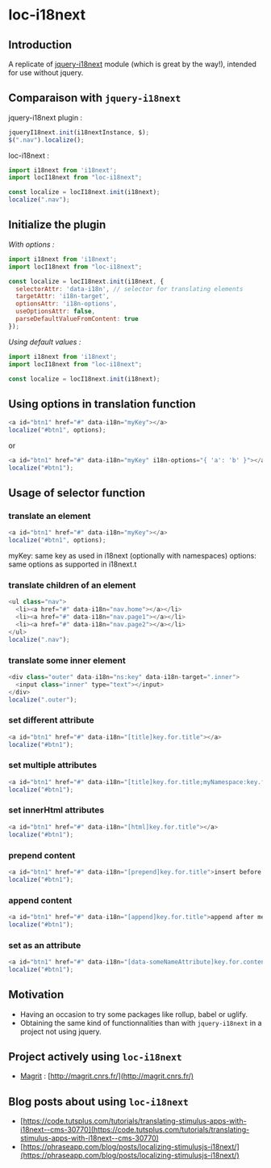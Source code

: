 # loc-i18next
## Introduction

A replicate of [jquery-i18next](https://github.com/i18next/jquery-i18next) module (which is great by the way!), intended for use without jquery.

## Comparaison with `jquery-i18next`
jquery-i18next plugin :

```js
jqueryI18next.init(i18nextInstance, $);
$(".nav").localize();
```

loc-i18next :

```js
import i18next from 'i18next';
import locI18next from "loc-i18next";

const localize = locI18next.init(i18next);
localize(".nav");
```
## Initialize the plugin

*With options :*
```js
import i18next from 'i18next';
import locI18next from "loc-i18next";

const localize = locI18next.init(i18next, {
  selectorAttr: 'data-i18n', // selector for translating elements
  targetAttr: 'i18n-target',
  optionsAttr: 'i18n-options',
  useOptionsAttr: false,
  parseDefaultValueFromContent: true
});
```
*Using default values :*
```js
import i18next from 'i18next';
import locI18next from "loc-i18next";

const localize = locI18next.init(i18next);
```

## Using options in translation function

```js
<a id="btn1" href="#" data-i18n="myKey"></a>
localize("#btn1", options);
```

or

```js
<a id="btn1" href="#" data-i18n="myKey" i18n-options="{ 'a': 'b' }"></a>
localize("#btn1");
```

## Usage of selector function

### translate an element

```js
<a id="btn1" href="#" data-i18n="myKey"></a>
localize("#btn1", options);
```

myKey: same key as used in i18next (optionally with namespaces)
options: same options as supported in i18next.t

### translate children of an element

```js
<ul class="nav">
  <li><a href="#" data-i18n="nav.home"></a></li>
  <li><a href="#" data-i18n="nav.page1"></a></li>
  <li><a href="#" data-i18n="nav.page2"></a></li>
</ul>
localize(".nav");
```

### translate some inner element
```js
<div class="outer" data-i18n="ns:key" data-i18n-target=".inner">
  <input class="inner" type="text"></input>
</div>
localize(".outer");
```

### set different attribute
```js
<a id="btn1" href="#" data-i18n="[title]key.for.title"></a>
localize("#btn1");
```

### set multiple attributes
```js
<a id="btn1" href="#" data-i18n="[title]key.for.title;myNamespace:key.for.text"></a>
localize("#btn1");
```

### set innerHtml attributes
```js
<a id="btn1" href="#" data-i18n="[html]key.for.title"></a>
localize("#btn1");
```

### prepend content
```js
<a id="btn1" href="#" data-i18n="[prepend]key.for.title">insert before me, please!</a>
localize("#btn1");
```

### append content
```js
<a id="btn1" href="#" data-i18n="[append]key.for.title">append after me, please!</a>
localize("#btn1");
```

### set as an attribute
```js
<a id="btn1" href="#" data-i18n="[data-someNameAttribute]key.for.content"></a>
localize("#btn1");
```

## Motivation
- Having an occasion to try some packages like rollup, babel or uglify.
- Obtaining the same kind of functionnalities than with `jquery-i18next` in a project not using jquery.


## Project actively using `loc-i18next`
- [Magrit](https://github.com/riatelab/magrit) : [http://magrit.cnrs.fr/](http://magrit.cnrs.fr/)


## Blog posts about using `loc-i18next`
- [https://code.tutsplus.com/tutorials/translating-stimulus-apps-with-i18next--cms-30770](https://code.tutsplus.com/tutorials/translating-stimulus-apps-with-i18next--cms-30770)
- [https://phraseapp.com/blog/posts/localizing-stimulusjs-i18next/](https://phraseapp.com/blog/posts/localizing-stimulusjs-i18next/)
